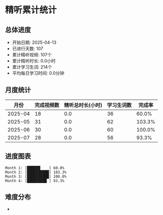 # 精听累计统计

## 总体进度

- 开始日期: 2025-04-13
- 已进行天数: 107
- 累计精听视频: 107个
- 累计精听时长: 0.0小时
- 累计学习生词: 214个
- 平均每日学习时间: 0.0分钟

## 月度统计

| 月份 | 完成视频数 | 精听总时长(小时) | 学习生词数 | 完成率 |
|-----|-----------|----------------|----------|-------|
| 2025-04 | 18 | 0.0 | 36 | 60.0% |
| 2025-05 | 31 | 0.0 | 62 | 103.3% |
| 2025-06 | 30 | 0.0 | 60 | 100.0% |
| 2025-07 | 28 | 0.0 | 56 | 93.3% |

## 进度图表

```
Month 1: [██████    ] 60.0%
Month 2: [██████████] 103.3%
Month 3: [██████████] 100.0%
Month 4: [█████████ ] 93.3%
```

## 难度分布

- [简单/中等/困难]: 107 (100.0%)